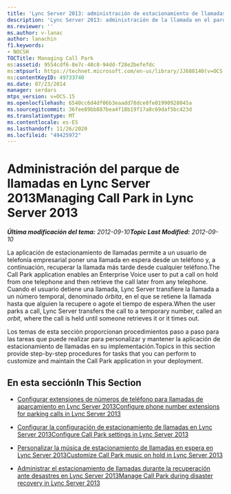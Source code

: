 ```yaml
---
title: 'Lync Server 2013: administración de estacionamiento de llamadas'
description: 'Lync Server 2013: administración de la llamada en el parque.'
ms.reviewer: ''
ms.author: v-lanac
author: lanachin
f1.keywords:
- NOCSH
TOCTitle: Managing Call Park
ms:assetid: 9554cdf6-8e7c-48c8-94dd-f28e2befefdc
ms:mtpsurl: https://technet.microsoft.com/en-us/library/JJ688140(v=OCS.15)
ms:contentKeyID: 49733740
ms.date: 07/23/2014
manager: serdars
mtps_version: v=OCS.15
ms.openlocfilehash: 6540cc6d4df06b3eaadd78dce8fe01990928045a
ms.sourcegitcommit: 36fee89bb887bea4f18b19f17a8c69daf5bc423d
ms.translationtype: MT
ms.contentlocale: es-ES
ms.lasthandoff: 11/26/2020
ms.locfileid: "49425972"
---
```

# <a name="managing-call-park-in-lync-server-2013"></a><span data-ttu-id="34f0a-103">Administración del parque de llamadas en Lync Server 2013</span><span class="sxs-lookup"><span data-stu-id="34f0a-103">Managing Call Park in Lync Server 2013</span></span>

<div data-xmlns="http://www.w3.org/1999/xhtml">

<div class="topic" data-xmlns="http://www.w3.org/1999/xhtml" data-msxsl="urn:schemas-microsoft-com:xslt" data-cs="https://msdn.microsoft.com/">

<div data-asp="https://msdn2.microsoft.com/asp">



</div>

<div id="mainSection">

<div id="mainBody"><span data-ttu-id="34f0a-104">

<span> </span></span><span class="sxs-lookup"><span data-stu-id="34f0a-104">

<span> </span></span></span>

<span data-ttu-id="34f0a-105">_**Última modificación del tema:** 2012-09-10_</span><span class="sxs-lookup"><span data-stu-id="34f0a-105">_**Topic Last Modified:** 2012-09-10_</span></span>

<span data-ttu-id="34f0a-106">La aplicación de estacionamiento de llamadas permite a un usuario de telefonía empresarial poner una llamada en espera desde un teléfono y, a continuación, recuperar la llamada más tarde desde cualquier teléfono.</span><span class="sxs-lookup"><span data-stu-id="34f0a-106">The Call Park application enables an Enterprise Voice user to put a call on hold from one telephone and then retrieve the call later from any telephone.</span></span> <span data-ttu-id="34f0a-107">Cuando el usuario detiene una llamada, Lync Server transfiere la llamada a un número temporal, denominado *órbita*, en el que se retiene la llamada hasta que alguien la recupere o agote el tiempo de espera.</span><span class="sxs-lookup"><span data-stu-id="34f0a-107">When the user parks a call, Lync Server transfers the call to a temporary number, called an *orbit*, where the call is held until someone retrieves it or it times out.</span></span>

<span data-ttu-id="34f0a-108">Los temas de esta sección proporcionan procedimientos paso a paso para las tareas que puede realizar para personalizar y mantener la aplicación de estacionamiento de llamadas en su implementación.</span><span class="sxs-lookup"><span data-stu-id="34f0a-108">Topics in this section provide step-by-step procedures for tasks that you can perform to customize and maintain the Call Park application in your deployment.</span></span>

<div>

## <a name="in-this-section"></a><span data-ttu-id="34f0a-109">En esta sección</span><span class="sxs-lookup"><span data-stu-id="34f0a-109">In This Section</span></span>

  - [<span data-ttu-id="34f0a-110">Configurar extensiones de números de teléfono para llamadas de aparcamiento en Lync Server 2013</span><span class="sxs-lookup"><span data-stu-id="34f0a-110">Configure phone number extensions for parking calls in Lync Server 2013</span></span>](lync-server-2013-configure-phone-number-extensions-for-parking-calls.md)

  - [<span data-ttu-id="34f0a-111">Configurar la configuración de estacionamiento de llamadas en Lync Server 2013</span><span class="sxs-lookup"><span data-stu-id="34f0a-111">Configure Call Park settings in Lync Server 2013</span></span>](lync-server-2013-configure-call-park-settings.md)

  - [<span data-ttu-id="34f0a-112">Personalizar la música de estacionamiento de llamadas en espera en Lync Server 2013</span><span class="sxs-lookup"><span data-stu-id="34f0a-112">Customize Call Park music on hold in Lync Server 2013</span></span>](lync-server-2013-customize-call-park-music-on-hold.md)

  - [<span data-ttu-id="34f0a-113">Administrar el estacionamiento de llamadas durante la recuperación ante desastres en Lync Server 2013</span><span class="sxs-lookup"><span data-stu-id="34f0a-113">Manage Call Park during disaster recovery in Lync Server 2013</span></span>](lync-server-2013-manage-call-park-during-disaster-recovery.md)

<span data-ttu-id="34f0a-114"></div>

</div>

<span> </span>

</div>

</div>

</span><span class="sxs-lookup"><span data-stu-id="34f0a-114"></div>

</div>

<span> </span>

</div>

</div>

</span></span></div>


